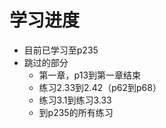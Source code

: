 # 学习进度
* 目前已学习至p235
* 跳过的部分
  * 第一章，p13到第一章结束
  * 练习2.33到2.42（p62到p68）
  * 练习3.1到练习3.33
  * 到p235的所有练习

